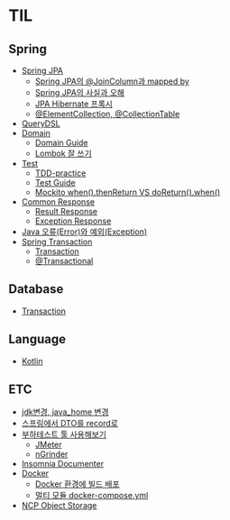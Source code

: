 # TIL


## Spring
- [Spring JPA](https://github.com/2eungwoo/TIL/tree/main/Spring/Spring%20JPA)
  - [Spring JPA의 @JoinColumn과 mapped by](https://github.com/2eungwoo/TIL/blob/main/Spring/Spring%20JPA/JPA%EC%9D%98%20%40JoinColumn%EA%B3%BC%20mapped%20by/JPA%EC%9D%98%20%40JoinColumn%EA%B3%BC%20mapped%20by.md)
  - [Spring JPA의 사실과 오해](https://github.com/2eungwoo/TIL/blob/main/Spring/Spring%20JPA/Spring%20JPA%EC%9D%98%20%EC%82%AC%EC%8B%A4%EA%B3%BC%20%EC%98%A4%ED%95%B4/Spring%20JPA%EC%9D%98%20%EC%82%AC%EC%8B%A4%EA%B3%BC%20%EC%98%A4%ED%95%B4.md)
  - [JPA Hibernate 프록시](https://github.com/2eungwoo/TIL/blob/main/Spring/Spring%20JPA/JPA%20Hibernate%20%ED%94%84%EB%A1%9D%EC%8B%9C/JPA%20Hibernate%20%ED%94%84%EB%A1%9D%EC%8B%9C.md)
  - [@ElementCollection, @CollectionTable](https://github.com/2eungwoo/TIL/blob/main/Spring/Spring%20JPA/@ElementCollection,%20@CollectionTable/@ElementCollection,%20@CollectionTable.md)
- [QueryDSL](https://github.com/2eungwoo/TIL/tree/main/Spring/QueryDSL/QueryDSL.md)
- [Domain](https://github.com/2eungwoo/TIL/tree/main/Spring/Domain)
  - [Domain Guide](https://github.com/2eungwoo/TIL/blob/main/Spring/Domain/Domain_Guide.md)
  - [Lombok 잘 쓰기](https://github.com/2eungwoo/TIL/blob/main/Spring/Domain/Lombok%20%EC%9E%98%20%EC%93%B0%EA%B8%B0.md)   
- [Test](https://github.com/2eungwoo/TIL/tree/main/Spring/TDD)
  - [TDD-practice](https://github.com/2eungwoo/TIL/blob/main/Spring/TDD/TDD.md)
  - [Test Guide](https://github.com/2eungwoo/TIL/blob/main/Spring/TDD/Test_Guide.md)
  - [Mockito when().thenReturn VS doReturn().when()](https://github.com/2eungwoo/TIL/blob/main/Spring/TDD/Mockito%20when().thenReturn%20VS%20doReturn().when().md)
- [Common Response](https://github.com/2eungwoo/TIL/tree/main/Spring/Common-Response)
  - [Result Response](https://github.com/2eungwoo/TIL/blob/main/Spring/Common-Response/Result%20Response.md)
  - [Exception Response](https://github.com/2eungwoo/TIL/blob/main/Spring/Common-Response/Exception%20Response.md)
- [Java 오류(Error)와 예외(Exception)](https://github.com/2eungwoo/TIL/blob/main/Spring/Java%20%EC%98%A4%EB%A5%98(Error)%EC%99%80%20%EC%98%88%EC%99%B8(Exception)/Java%20%EC%98%A4%EB%A5%98(Error)%EC%99%80%20%EC%98%88%EC%99%B8(Exception).md)
- [Spring Transaction](https://github.com/2eungwoo/TIL/tree/main/Spring/Spring%20Transaction)
  - [Transaction](https://github.com/2eungwoo/TIL/blob/main/Spring/Spring%20Transaction/Transaction/Transaction.md)
  - [@Transactional](https://github.com/2eungwoo/TIL/blob/main/Spring/Spring%20Transaction/%40Transactional/%40Transactional.md)

## Database
- [Transaction](https://github.com/2eungwoo/TIL/blob/main/Database/Transaction/Transaction.md)

## Language
- [Kotlin](https://github.com/2eungwoo/TIL/tree/main/Language/Kotlin)

## ETC
- [jdk변경, java_home 변경](https://github.com/2eungwoo/TIL/blob/main/ETC/JDK%2C%20JAVA_HOME%20%EB%B3%80%EA%B2%BD/JDK%2C%20JAVA_HOME%20%EB%B3%80%EA%B2%BD.md)
- [스프링에서 DTO를 record로](https://github.com/2eungwoo/TIL/blob/main/ETC/%EC%8A%A4%ED%94%84%EB%A7%81%EC%97%90%EC%84%9C%20DTO%EB%A5%BC%20record%EB%A1%9C/dto%EB%A5%BC_record%EB%A1%9C.md)
- [부하테스트 툴 사용해보기](https://github.com/2eungwoo/TIL/tree/main/ETC/%EB%B6%80%ED%95%98%ED%85%8C%EC%8A%A4%ED%8A%B8)
  - [JMeter](https://github.com/2eungwoo/TIL/blob/main/ETC/%EB%B6%80%ED%95%98%ED%85%8C%EC%8A%A4%ED%8A%B8/JMeter.md)
  - [nGrinder](https://github.com/2eungwoo/TIL/blob/main/ETC/%EB%B6%80%ED%95%98%ED%85%8C%EC%8A%A4%ED%8A%B8/nGrinder.md)
- [Insomnia Documenter](https://github.com/2eungwoo/TIL/blob/main/ETC/Insomnia%20Documenter/Insomnia%20Documenter.md)
- [Docker](https://github.com/2eungwoo/TIL/tree/main/ETC/Docker)
  - [Docker 환경에 빌드 배포](https://github.com/2eungwoo/TIL/blob/main/ETC/Docker/Docker%20%ED%99%98%EA%B2%BD%EC%97%90%20%EB%B9%8C%EB%93%9C%20%EB%B0%B0%ED%8F%AC.md)
  - [멀티 모듈 docker-compose.yml]()
- [NCP Object Storage](https://github.com/2eungwoo/TIL/blob/main/ETC/NCP%20Object%20Storage/NCP%20Object%20storage.md) 
